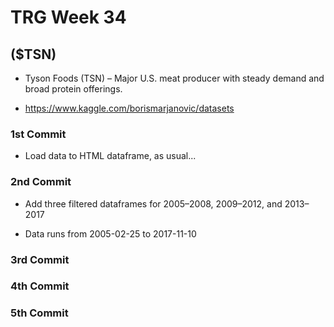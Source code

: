 # TRG Week 34

## ($TSN)

- Tyson Foods (TSN) – Major U.S. meat producer with steady demand and broad protein offerings.

- https://www.kaggle.com/borismarjanovic/datasets

### 1st Commit

- Load data to HTML dataframe, as usual...

### 2nd Commit

- Add three filtered dataframes for 2005–2008, 2009–2012, and 2013–2017

- Data runs from 2005-02-25 to 2017-11-10

### 3rd Commit

### 4th Commit

### 5th Commit
